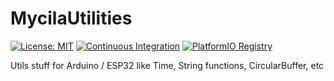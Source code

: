 # MycilaUtilities

[![License: MIT](https://img.shields.io/badge/License-MIT-yellow.svg)](https://opensource.org/licenses/MIT)
[![Continuous Integration](https://github.com/mathieucarbou/MycilaUtilities/actions/workflows/ci.yml/badge.svg)](https://github.com/mathieucarbou/MycilaUtilities/actions/workflows/ci.yml)
[![PlatformIO Registry](https://badges.registry.platformio.org/packages/mathieucarbou/library/MycilaUtilities.svg)](https://registry.platformio.org/libraries/mathieucarbou/MycilaUtilities)

Utils stuff for Arduino / ESP32 like Time, String functions, CircularBuffer, etc
